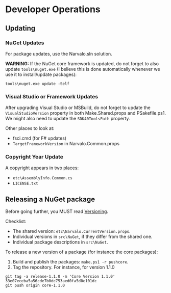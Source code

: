 Developer Operations
====================

Updating
--------

### NuGet Updates

For package updates, use the Narvalo.sln solution.

**WARNING:** If the NuGet core framework is updated, do not forget to also
update `tools\nuget.exe` (I believe this is done automatically whenever we use
it to install/update packages):
```
tools\nuget.exe update -Self
```

### Visual Studio or Framework Updates

After upgrading Visual Studio or MSBuild, do not forget to update the
`VisualStudioVersion` property in both Make.Shared.props and PSakefile.ps1.
We might also need to update the `SDK40ToolsPath` property.

Other places to look at:
- fsci.cmd (for F# updates)
- `TargetFrameworkVersion` in Narvalo.Common.props

### Copyright Year Update

A copyright appears in two places:
- `etc\AssemblyInfo.Common.cs`
- `LICENSE.txt`

Releasing a NuGet package
-------------------------

Before going further, you MUST read [Versioning](versioning.md).

Checklist:
- The shared version: `etc\Narvalo.CurrentVersion.props`.
- Individual versions in `src\NuGet`, if they differ from the shared one.
- Individual package descriptions in `src\NuGet`.

To release a new version of a package (for instance the core packages):
1. Build and publish the packages: `make.ps1 -r pushcore`.
2. Tag the repository. For instance, for version 1.1.0
```
git tag -a release-1.1.0 -m 'Core Version 1.1.0' 33e07eceba5a56cde7b0dc753aed0fa5d0e101dc
git push origin core-1.1.0
```
